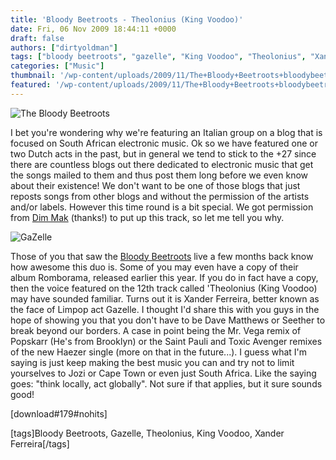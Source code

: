 ```yaml
---
title: 'Bloody Beetroots - Theolonius (King Voodoo)'
date: Fri, 06 Nov 2009 18:44:11 +0000
draft: false
authors: ["dirtyoldman"]
tags: ["bloody beetroots", "gazelle", "King Voodoo", "Theolonius", "Xander Ferreira"]
categories: ["Music"]
thumbnail: '/wp-content/uploads/2009/11/The+Bloody+Beetroots+bloodybeetroots3-150x150.jpg'
featured: '/wp-content/uploads/2009/11/The+Bloody+Beetroots+bloodybeetroots3-304x190.jpg'
---
```


![The Bloody Beetroots](/wp-content/uploads/2009/11/The+Bloody+Beetroots+bloodybeetroots3-236x300.jpg "The Bloody Beetroots")

I bet you're wondering why we're featuring an Italian group on a blog that is focused on South African electronic music. Ok so we have featured one or two Dutch acts in the past, but in general we tend to stick to the +27 since there are countless blogs out there dedicated to electronic music that get the songs mailed to them and thus post them long before we even know about their existence! We don't want to be one of those blogs that just reposts songs from other blogs and without the permission of the artists and/or labels. However this time round is a bit special. We got permission from [Dim Mak](http://www.dimmak.com) (thanks!) to put up this track, so let me tell you why.

![GaZelle](/wp-content/uploads/2009/03/gazelle163eg31-200x300.jpg "Xander Ferreira")

Those of you that saw the [Bloody Beetroots](http://www.myspace.com/thebloodybeetroots) live a few months back know how awesome this duo is. Some of you may even have a copy of their album Romborama, released earlier this year. If you do in fact have a copy, then the voice featured on the 12th track called 'Theolonius (King Voodoo) may have sounded familiar. Turns out it is Xander Ferreira, better known as the face of Limpop act Gazelle. I thought I'd share this with you guys in the hope of showing you that you don't have to be Dave Matthews or Seether to break beyond our borders. A case in point being the Mr. Vega remix of Popskarr (He's from Brooklyn) or the Saint Pauli and Toxic Avenger remixes of the new Haezer single (more on that in the future...). I guess what I'm saying is just keep making the best music you can and try not to limit yourselves to Jozi or Cape Town or even just South Africa. Like the saying goes: "think locally, act globally". Not sure if that applies, but it sure sounds good!

\[download#179#nohits\]

\[tags\]Bloody Beetroots, Gazelle, Theolonius, King Voodoo, Xander Ferreira\[/tags\]